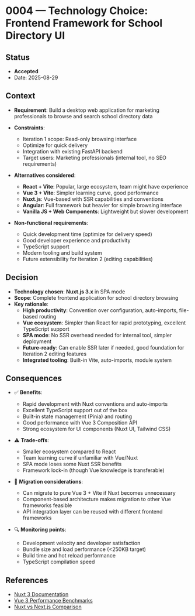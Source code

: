 # 0004 — Technology Choice: Frontend Framework for School Directory UI

## Status
- **Accepted**
- Date: 2025-08-29

## Context
- **Requirement**: Build a desktop web application for marketing professionals to browse and search school directory data
- **Constraints**: 
  - Iteration 1 scope: Read-only browsing interface
  - Optimize for quick delivery
  - Integration with existing FastAPI backend
  - Target users: Marketing professionals (internal tool, no SEO requirements)

- **Alternatives considered**:
  - **React + Vite**: Popular, large ecosystem, team might have experience
  - **Vue 3 + Vite**: Simpler learning curve, good performance
  - **Nuxt.js**: Vue-based with SSR capabilities and conventions
  - **Angular**: Full framework but heavier for simple browsing interface
  - **Vanilla JS + Web Components**: Lightweight but slower development

- **Non-functional requirements**:
  - Quick development time (optimize for delivery speed)
  - Good developer experience and productivity
  - TypeScript support
  - Modern tooling and build system
  - Future extensibility for Iteration 2 (editing capabilities)

## Decision
- **Technology chosen**: **Nuxt.js 3.x** in SPA mode
- **Scope**: Complete frontend application for school directory browsing
- **Key rationale**:
  - **High productivity**: Convention over configuration, auto-imports, file-based routing
  - **Vue ecosystem**: Simpler than React for rapid prototyping, excellent TypeScript support
  - **SPA mode**: No SSR overhead needed for internal tool, simpler deployment
  - **Future-ready**: Can enable SSR later if needed, good foundation for Iteration 2 editing features
  - **Integrated tooling**: Built-in Vite, auto-imports, module system

## Consequences
- ✅ **Benefits**: 
  - Rapid development with Nuxt conventions and auto-imports
  - Excellent TypeScript support out of the box
  - Built-in state management (Pinia) and routing
  - Good performance with Vue 3 Composition API
  - Strong ecosystem for UI components (Nuxt UI, Tailwind CSS)

- ⚠️ **Trade-offs**: 
  - Smaller ecosystem compared to React
  - Team learning curve if unfamiliar with Vue/Nuxt
  - SPA mode loses some Nuxt SSR benefits
  - Framework lock-in (though Vue knowledge is transferable)

- 📌 **Migration considerations**: 
  - Can migrate to pure Vue 3 + Vite if Nuxt becomes unnecessary
  - Component-based architecture makes migration to other Vue frameworks feasible
  - API integration layer can be reused with different frontend frameworks

- 🔍 **Monitoring points**: 
  - Development velocity and developer satisfaction
  - Bundle size and load performance (<250KB target)
  - Build time and hot reload performance
  - TypeScript compilation speed

## References
- [Nuxt 3 Documentation](https://nuxt.com/)
- [Vue 3 Performance Benchmarks](https://vue-next-performance-tests.netlify.app/)
- [Nuxt vs Next.js Comparison](https://nuxt.com/docs/guide/concepts/nuxt-app)
